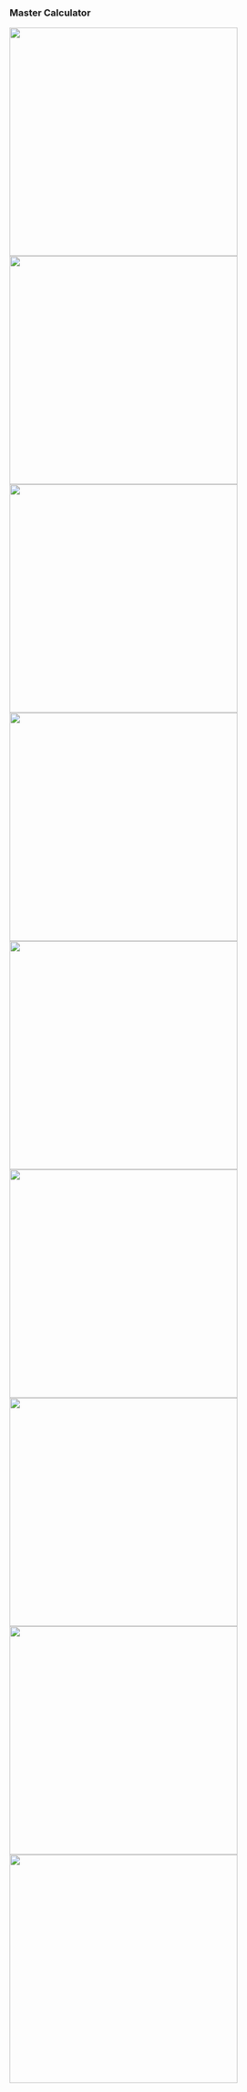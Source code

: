 ### Master Calculator
<p>
<img    src="https://github.com/user-attachments/assets/fe125c36-b246-4e6b-8e66-d3a2113f1a13" height = 400 weidth = 180>
<img    src="https://github.com/user-attachments/assets/9f0ef314-57d5-412a-a7f5-d769b292e9a5" height = 400 weidth = 180>
<img    src="https://github.com/user-attachments/assets/feb3f21d-d8e1-4263-9523-d2cc640e7979" height = 400 weidth = 180>
<img    src="https://github.com/user-attachments/assets/aba0927b-a4d4-4889-94e6-3faed386e31b" height = 400 weidth = 180>
<img    src="https://github.com/user-attachments/assets/c205b062-6bf9-456a-827b-e34104f81540" height = 400 weidth = 180>
<img    src="https://github.com/user-attachments/assets/3bb6b79a-c5b0-4e90-9501-9f68cecf7e2d" height = 400 weidth = 180>
<img    src="https://github.com/user-attachments/assets/a68fee85-996f-49bf-b4f1-8b9fd3fb2ea3" height = 400 weidth = 180>
<img    src="https://github.com/user-attachments/assets/a08ba11f-db19-4bc2-a384-76841c5fb919" height = 400 weidth = 180>
<img    src="https://github.com/user-attachments/assets/5c874934-b601-408a-a33a-bc414668972c" height = 400 weidth = 180>
  
  
</p>


